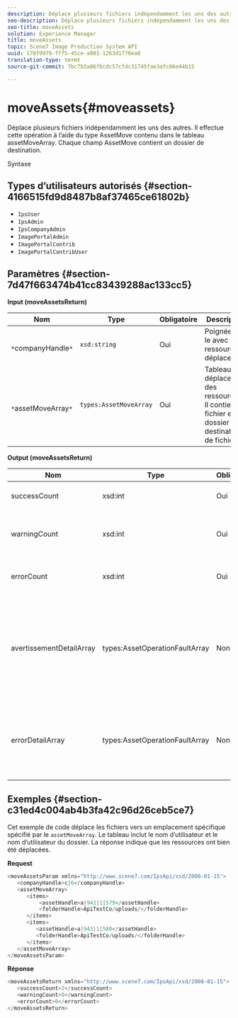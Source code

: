 ```yaml
---
description: Déplace plusieurs fichiers indépendamment les uns des autres. Il effectue cette opération à l’aide du type AssetMove contenu dans le tableau assetMoveArray. Chaque champ AssetMove contient un dossier de destination.
seo-description: Déplace plusieurs fichiers indépendamment les uns des autres. Il effectue cette opération à l’aide du type AssetMove contenu dans le tableau assetMoveArray. Chaque champ AssetMove contient un dossier de destination.
seo-title: moveAssets
solution: Experience Manager
title: moveAssets
topic: Scene7 Image Production System API
uuid: 178f9979-fff5-45ce-a001-1263d1770ea8
translation-type: tm+mt
source-git-commit: 7bc7b3a86fbcdc57cfdc31745fae3afc06e44b15

---
```



# moveAssets{#moveassets}

Déplace plusieurs fichiers indépendamment les uns des autres. Il effectue cette opération à l’aide du type AssetMove contenu dans le tableau assetMoveArray. Chaque champ AssetMove contient un dossier de destination.

Syntaxe

## Types d’utilisateurs autorisés {#section-4166515fd9d8487b8af37465ce61802b}

* `IpsUser`
* `IpsAdmin`
* `IpsCompanyAdmin`
* `ImagePortalAdmin`
* `ImagePortalContrib`
* `ImagePortalContribUser`

## Paramètres {#section-7d47f663474b41cc83439288ac133cc5}

**Input (moveAssetsReturn)**

| Nom | Type | Obligatoire | Description |
|---|---|---|---|
| ` *`companyHandle`*` | `xsd:string` | Oui | Poignée vers le avec les ressources à déplacer. |
| ` *`assetMoveArray`*` | `types:AssetMoveArray` | Oui | Tableau de déplacement des ressources. Il contient un fichier et un dossier de destination de fichier. |

**Output (moveAssetsReturn)**

<table id="table_FD902FAB4F98413C8A051270ADD7D9C7"> 
 <thead> 
  <tr> 
   <th colname="col1" class="entry"> Nom </th> 
   <th colname="col2" class="entry"> Type </th> 
   <th colname="col3" class="entry"> Obligatoire </th> 
   <th colname="col4" class="entry"> Description </th> 
  </tr> 
 </thead>
 <tbody> 
  <tr> 
   <td colname="col1"> <span class="codeph"> <span class="varname"> successCount</span></span> </td> 
   <td colname="col2"> <span class="codeph"> xsd:int</span> </td> 
   <td colname="col3"> Oui </td> 
   <td colname="col4"> Décompte des ressources déplacé avec succès. </td> 
  </tr> 
  <tr> 
   <td colname="col1"> <span class="codeph"> <span class="varname"> warningCount</span></span> </td> 
   <td colname="col2"> <span class="codeph"> xsd:int</span> </td> 
   <td colname="col3"> Oui </td> 
   <td colname="col4"> Nombre de fichiers qui ont généré des avertissements lorsque l’opération a tenté de les déplacer. </td> 
  </tr> 
  <tr> 
   <td colname="col1"> <span class="codeph"> <span class="varname"> errorCount</span></span> </td> 
   <td colname="col2"> <span class="codeph"> xsd:int</span> </td> 
   <td colname="col3"> Oui </td> 
   <td colname="col4"> Nombre de fichiers qui ont généré des erreurs lorsque l’opération a tenté de les déplacer. </td> 
  </tr> 
  <tr> 
   <td colname="col1"> <span class="codeph"> <span class="varname"> avertissementDetailArray</span></span> </td> 
   <td colname="col2"> <span class="codeph"> types:AssetOperationFaultArray</span> </td> 
   <td colname="col3"> Non </td> 
   <td colname="col4"> <span class="codeph"></span>AssetOperationFaultsqui contiennent les éléments suivants : 
    <ul id="ul_689F4A87A68140F18DFB43868226A409"> 
     <li id="li_274C8BF5932F4AF584AA92F25E0F33C6">Fichiers qui ont déclenché les avertissements. </li> 
     <li id="li_5CC4A9120CA94F968CAF0D0135C49E0A">Codes d'avertissement. </li> 
     <li id="li_AEC91FA68B2E43BC8BAA108C743F5667">Raison de l'avertissement. </li> 
    </ul> </td> 
  </tr> 
  <tr> 
   <td colname="col1"> <span class="codeph"> <span class="varname"> errorDetailArray</span></span> </td> 
   <td colname="col2"> <span class="codeph"> types:AssetOperationFaultArray</span> </td> 
   <td colname="col3"> Non </td> 
   <td colname="col4"> <span class="codeph"></span>AssetOperationFaultsqui contiennent les éléments suivants : 
    <ul id="ul_C397BC384A134F429D01ADA28DF2E097"> 
     <li id="li_EAEBB5F539164480BA9EAA7C8FFBF69A">Fichiers qui ont généré les erreurs. </li> 
     <li id="li_F96D5FBB2F7A402AA36D8DFA3971391D">Codes d’erreur. </li> 
     <li id="li_F610415E416F43DDA4B1DBF1897E2F61">Raison des erreurs. </li> 
    </ul> </td> 
  </tr> 
 </tbody> 
</table>

## Exemples {#section-c31ed4c004ab4b3fa42c96d26ceb5ce7}

Cet exemple de code déplace les fichiers vers un emplacement spécifique spécifié par le `assetMoveArray`. Le tableau inclut le nom d’utilisateur et le nom d’utilisateur du dossier. La réponse indique que les ressources ont bien été déplacées.

**Request**

```java
<moveAssetsParam xmlns="http://www.scene7.com/IpsApi/xsd/2008-01-15">
   <companyHandle>c|6</companyHandle>
   <assetMoveArray>
      <items>
          <assetHandle>a|942|1|579</assetHandle>
          <folderHandle>ApiTestCo/uploads/</folderHandle>
      </items>
      <items>
         <assetHandle>a|943|1|580</assetHandle>
         <folderHandle>ApiTestCo/uploads/</folderHandle>
      </items>
   </assetMoveArray>
</moveAssetsParam>
```

**Réponse**

```java
<moveAssetsReturn xmlns="http://www.scene7.com/IpsApi/xsd/2008-01-15">
   <successCount>2</successCount>
   <warningCount>0</warningCount>
   <errorCount>0</errorCount>
</moveAssetsReturn>
```

